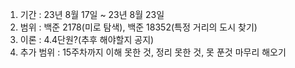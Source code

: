 1. 기간 : 23년 8월 17일 ~ 23년 8월 23일
2. 범위 : 백준 2178(미로 탐색), 백준 18352(특정 거리의 도시 찾기)
3. 이론 : 4.4단원?(추후 해야할지 공지)
4. 추가 범위 : 15주차까지 이해 못한 것, 정리 못한 것, 못 푼것 마무리 해오기